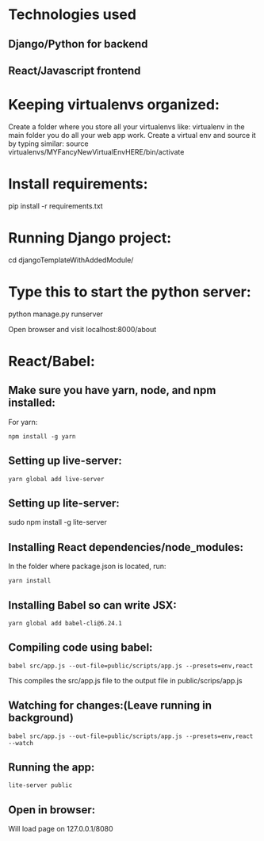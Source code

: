 # Technologies used
## Django/Python for backend
## React/Javascript frontend

# Keeping virtualenvs organized:
Create a folder where you store all your virtualenvs like:
virtualenv in the main folder you do all your web app work. 
Create a virtual env and source it by typing similar:
source virtualenvs/MYFancyNewVirtualEnvHERE/bin/activate

# Install requirements:
pip install -r requirements.txt

# Running Django project:
cd djangoTemplateWithAddedModule/

# Type this to start the python server:
python manage.py runserver

Open browser and visit localhost:8000/about

# React/Babel:
## Make sure you have yarn, node, and npm installed:
For yarn:
```
npm install -g yarn
```

## Setting up live-server:
```
yarn global add live-server
```

## Setting up lite-server:
sudo npm install -g lite-server

## Installing React dependencies/node_modules:
In the folder where package.json is located, run:
```
yarn install
```

## Installing Babel so can write JSX:
```
yarn global add babel-cli@6.24.1
```


## Compiling  code using babel:
```
babel src/app.js --out-file=public/scripts/app.js --presets=env,react
```
This compiles the src/app.js file to the output file in public/scrips/app.js

## Watching for changes:(Leave running in background)
```
babel src/app.js --out-file=public/scripts/app.js --presets=env,react --watch
```

## Running the app:
```
lite-server public
```

## Open in browser:
Will load page on 127.0.0.1/8080













